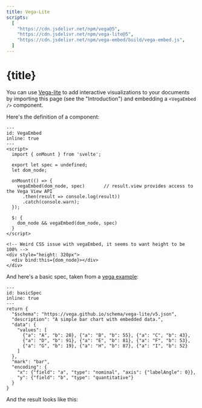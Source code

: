 ```yaml
---
title: Vega-Lite
scripts:
  [
    "https://cdn.jsdelivr.net/npm/vega@5",
    "https://cdn.jsdelivr.net/npm/vega-lite@5",
    "https://cdn.jsdelivr.net/npm/vega-embed/build/vega-embed.js",
  ]
---
```


# {title}

You can use [Vega-lite](https://vega.github.io/vega-lite/) to add interactive visualizations to your documents by importing this page (see the "Introduction") and embedding a `<VegaEmbed />` component.

Here's the definition of a component:

```{code-cell} svelte
---
id: VegaEmbed
inline: true
---
<script>
  import { onMount } from 'svelte';

  export let spec = undefined;
  let dom_node;

  onMount(() => {
    vegaEmbed(dom_node, spec)    	// result.view provides access to the Vega View API
      .then(result => console.log(result))
      .catch(console.warn);
  });

  $: {
    dom_node && vegaEmbed(dom_node, spec)
  }
</script>

<!-- Weird CSS issue with vegaEmbed, it seems to want height to be 100% -->
<div style="height: 320px">
  <div bind:this={dom_node}></div>
</div>
```

And here's a basic spec, taken from a [vega example](https://vega.github.io/vega-lite/examples/bar.html):

```{code-cell} js
---
id: basicSpec
inline: true
---
return {
  "$schema": "https://vega.github.io/schema/vega-lite/v5.json",
  "description": "A simple bar chart with embedded data.",
  "data": {
    "values": [
      {"a": "A", "b": 28}, {"a": "B", "b": 55}, {"a": "C", "b": 43},
      {"a": "D", "b": 91}, {"a": "E", "b": 81}, {"a": "F", "b": 53},
      {"a": "G", "b": 19}, {"a": "H", "b": 87}, {"a": "I", "b": 52}
    ]
  },
  "mark": "bar",
  "encoding": {
    "x": {"field": "a", "type": "nominal", "axis": {"labelAngle": 0}},
    "y": {"field": "b", "type": "quantitative"}
  }
}
```

And the result looks like this:

<VegaEmbed spec={basicSpec} />
